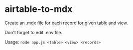 # airtable-to-mdx

Create an .mdx file for each record for given table and view.

Don't forget to edit .env file.

Usage: `node app.js <table> <view> <records>`
